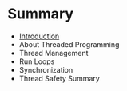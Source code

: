# Summary

* [Introduction](README.md)
* About Threaded Programming
* Thread Management
* Run Loops
* Synchronization
* Thread Safety Summary

